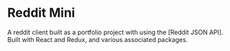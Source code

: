 # Reddit Mini

A reddit client built as a portfolio project with  using the [Reddit JSON API]. Built with React and Redux, and various associated packages.

